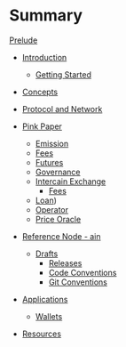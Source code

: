 # Summary

[Prelude](./prelude.md)

- [Introduction]()
    - [Getting Started]()

- [Concepts](./concepts.md)

- [Protocol and Network](./proto.md)
- [Pink Paper](./pinkpaper/README.md)
    - [Emission](./pinkpaper/emission/README.md)
    - [Fees](./pinkpaper/fees/README.md)
    - [Futures](./pinkpaper/futures/README.md)
    - [Governance](./pinkpaper/governance/README.md)
    - [Intercain Exchange](./pinkpaper/interchain-exchange/README.md)
        - [Fees](./pinkpaper/interchain-exchange/fees.md)
    - [Loan](./pinkpaper/loan/README.md))
    - [Operator](./pinkpaper/operator/README.md)
    - [Price Oracle](./pinkpaper/price-oracle/README.md)

- [Reference Node - ain](./ain.md)
    - [Drafts]()
        - [Releases](./drafts/releases.md)
        - [Code Conventions]()
        - [Git Conventions]() 

- [Applications]()
    - [Wallets]()

- [Resources]()
